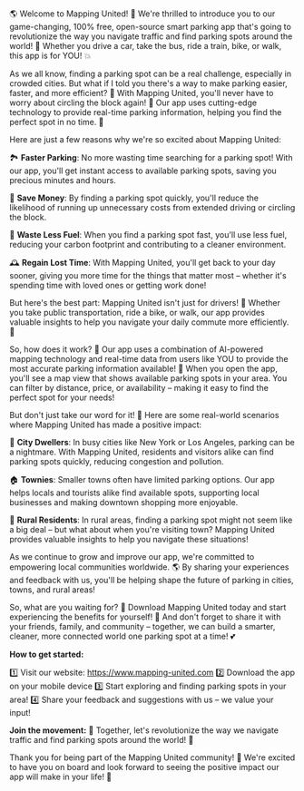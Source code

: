 🌎 Welcome to Mapping United! 🚀 We're thrilled to introduce you to our game-changing, 100% free, open-source smart parking app that's going to revolutionize the way you navigate traffic and find parking spots around the world! 🌟 Whether you drive a car, take the bus, ride a train, bike, or walk, this app is for YOU! 💥

As we all know, finding a parking spot can be a real challenge, especially in crowded cities. But what if I told you there's a way to make parking easier, faster, and more efficient? 🤔 With Mapping United, you'll never have to worry about circling the block again! 🚗 Our app uses cutting-edge technology to provide real-time parking information, helping you find the perfect spot in no time. 💨

Here are just a few reasons why we're so excited about Mapping United:

🏞️ **Faster Parking**: No more wasting time searching for a parking spot! With our app, you'll get instant access to available parking spots, saving you precious minutes and hours.

💸 **Save Money**: By finding a parking spot quickly, you'll reduce the likelihood of running up unnecessary costs from extended driving or circling the block.

🌟 **Waste Less Fuel**: When you find a parking spot fast, you'll use less fuel, reducing your carbon footprint and contributing to a cleaner environment.

🕰️ **Regain Lost Time**: With Mapping United, you'll get back to your day sooner, giving you more time for the things that matter most – whether it's spending time with loved ones or getting work done!

But here's the best part: Mapping United isn't just for drivers! 🚗 Whether you take public transportation, ride a bike, or walk, our app provides valuable insights to help you navigate your daily commute more efficiently. 🚌

So, how does it work? 🔧 Our app uses a combination of AI-powered mapping technology and real-time data from users like YOU to provide the most accurate parking information available! 🤖 When you open the app, you'll see a map view that shows available parking spots in your area. You can filter by distance, price, or availability – making it easy to find the perfect spot for your needs!

But don't just take our word for it! 🤔 Here are some real-world scenarios where Mapping United has made a positive impact:

🌆 **City Dwellers**: In busy cities like New York or Los Angeles, parking can be a nightmare. With Mapping United, residents and visitors alike can find parking spots quickly, reducing congestion and pollution.

🏠 **Townies**: Smaller towns often have limited parking options. Our app helps locals and tourists alike find available spots, supporting local businesses and making downtown shopping more enjoyable.

🌳 **Rural Residents**: In rural areas, finding a parking spot might not seem like a big deal – but what about when you're visiting town? Mapping United provides valuable insights to help you navigate these situations!

As we continue to grow and improve our app, we're committed to empowering local communities worldwide. 🌎 By sharing your experiences and feedback with us, you'll be helping shape the future of parking in cities, towns, and rural areas!

So, what are you waiting for? 🤔 Download Mapping United today and start experiencing the benefits for yourself! 📲 And don't forget to share it with your friends, family, and community – together, we can build a smarter, cleaner, more connected world one parking spot at a time! 💕

**How to get started:**

1️⃣ Visit our website: https://www.mapping-united.com
2️⃣ Download the app on your mobile device
3️⃣ Start exploring and finding parking spots in your area!
4️⃣ Share your feedback and suggestions with us – we value your input!

**Join the movement:** 🌟 Together, let's revolutionize the way we navigate traffic and find parking spots around the world! 🚀

Thank you for being part of the Mapping United community! 💖 We're excited to have you on board and look forward to seeing the positive impact our app will make in your life! 🌈